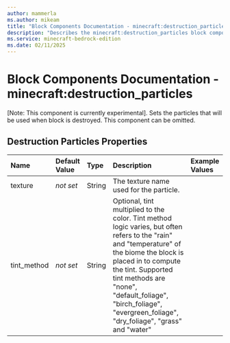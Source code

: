 ```yaml
---
author: mammerla
ms.author: mikeam
title: "Block Components Documentation - minecraft:destruction_particles"
description: "Describes the minecraft:destruction_particles block component"
ms.service: minecraft-bedrock-edition
ms.date: 02/11/2025 
---
```


# Block Components Documentation - minecraft:destruction_particles

[Note: This component is currently experimental]. Sets the particles that will be used when block is destroyed. This component can be omitted.

## Destruction Particles Properties

|Name       |Default Value |Type |Description |Example Values |
|:----------|:-------------|:----|:-----------|:------------- |
| texture | *not set* | String | The texture name used for the particle. |  | 
| tint_method | *not set* | String | Optional, tint multiplied to the color. Tint method logic varies, but often refers to the "rain" and "temperature" of the biome the block is placed in to compute the tint. Supported tint methods are "none", "default_foliage", "birch_foliage", "evergreen_foliage", "dry_foliage", "grass" and "water" |  | 